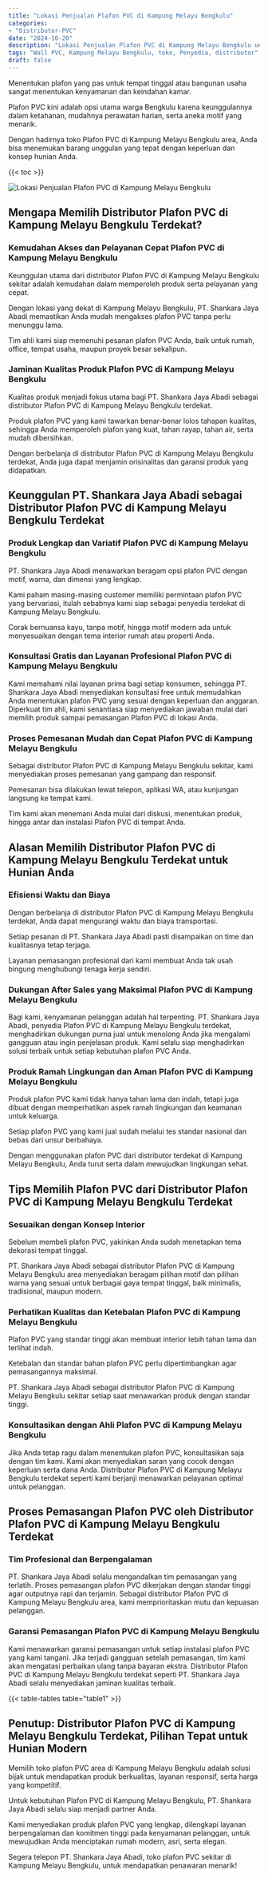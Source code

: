 ```yaml
---
title: "Lokasi Penjualan Plafon PVC di Kampung Melayu Bengkulu"
categories: 
- "Distributor-PVC"
date: "2024-10-20"
description: "Lokasi Penjualan Plafon PVC di Kampung Melayu Bengkulu untuk rumah, perkantoran, serta ritel. Material terbaik, variasi motif, variasi warna modern, beserta servis pemasangan oleh teknisi ahli serta garansi resmi!|Servis penjualan Plafon PVC di Kampung Melayu Bengkulu untuk kebutuhan hunian, perkantoran, maupun gerai, dengan produk terbaik dan penempatan oleh tenaga ahli ahli dan garansi resmi.|Pilihan Plafon PVC di Kampung Melayu Bengkulu yang terbukti bagi rumah, perkantoran, serta toko, bersama material terbaik dan pemasangan ditangani oleh tim ahli serta garansi resmi.|Penyediaan Plafon PVC di Kampung Melayu Bengkulu untuk rumah, kantor, serta ritel, dengan produk berkualitas dan pemasangan ditangani oleh tim profesional, lengkap dengan garansi resmi.}"
tags: "Wall PVC, Kampung Melayu Bengkulu, toko, Penyedia, distributor"
draft: false
---
```


Menentukan plafon yang pas untuk tempat tinggal atau bangunan usaha sangat menentukan kenyamanan dan keindahan kamar.

Plafon PVC kini adalah opsi utama warga Bengkulu karena keunggulannya dalam ketahanan, mudahnya perawatan harian, serta aneka motif yang menarik.

Dengan hadirnya toko Plafon PVC di Kampung Melayu Bengkulu area, Anda bisa menemukan barang unggulan yang tepat dengan keperluan dan konsep hunian Anda.

{{< toc >}}

![Lokasi Penjualan Plafon PVC di Kampung Melayu Bengkulu](/images/Distributor-PVC/Lokasi-Penjualan-Plafon-PVC-di-Kampung-Melayu-Bengkulu.png)


## Mengapa Memilih Distributor Plafon PVC di Kampung Melayu Bengkulu Terdekat?

### Kemudahan Akses dan Pelayanan Cepat Plafon PVC di Kampung Melayu Bengkulu

Keunggulan utama dari distributor Plafon PVC di Kampung Melayu Bengkulu sekitar adalah kemudahan dalam memperoleh produk serta pelayanan yang cepat.

Dengan lokasi yang dekat di Kampung Melayu Bengkulu, PT. Shankara Jaya Abadi memastikan Anda mudah mengakses plafon PVC tanpa perlu menunggu lama.

Tim ahli kami siap memenuhi pesanan plafon PVC Anda, baik untuk rumah, office, tempat usaha, maupun proyek besar sekalipun.

### Jaminan Kualitas Produk Plafon PVC di Kampung Melayu Bengkulu

Kualitas produk menjadi fokus utama bagi PT. Shankara Jaya Abadi sebagai distributor Plafon PVC di Kampung Melayu Bengkulu terdekat.

Produk plafon PVC yang kami tawarkan benar-benar lolos tahapan kualitas, sehingga Anda memperoleh plafon yang kuat, tahan rayap, tahan air, serta mudah dibersihkan.

Dengan berbelanja di distributor Plafon PVC di Kampung Melayu Bengkulu terdekat, Anda juga dapat menjamin orisinalitas dan garansi produk yang didapatkan.

## Keunggulan PT. Shankara Jaya Abadi sebagai Distributor Plafon PVC di Kampung Melayu Bengkulu Terdekat

### Produk Lengkap dan Variatif Plafon PVC di Kampung Melayu Bengkulu

PT. Shankara Jaya Abadi menawarkan beragam opsi plafon PVC dengan motif, warna, dan dimensi yang lengkap.

Kami paham masing-masing customer memiliki permintaan plafon PVC yang bervariasi, itulah sebabnya kami siap sebagai penyedia terdekat di Kampung Melayu Bengkulu.

Corak bernuansa kayu, tanpa motif, hingga motif modern ada untuk menyesuaikan dengan tema interior rumah atau properti Anda.

### Konsultasi Gratis dan Layanan Profesional Plafon PVC di Kampung Melayu Bengkulu

Kami memahami nilai layanan prima bagi setiap konsumen, sehingga PT. Shankara Jaya Abadi menyediakan konsultasi free untuk memudahkan Anda menentukan plafon PVC yang sesuai dengan keperluan dan anggaran. Diperkuat tim ahli, kami senantiasa siap menyediakan jawaban mulai dari memilih produk sampai pemasangan Plafon PVC di lokasi Anda.

### Proses Pemesanan Mudah dan Cepat Plafon PVC di Kampung Melayu Bengkulu

Sebagai distributor Plafon PVC di Kampung Melayu Bengkulu sekitar, kami menyediakan proses pemesanan yang gampang dan responsif.

Pemesanan bisa dilakukan lewat telepon, aplikasi WA, atau kunjungan langsung ke tempat kami.

Tim kami akan menemani Anda mulai dari diskusi, menentukan produk, hingga antar dan instalasi Plafon PVC di tempat Anda.

## Alasan Memilih Distributor Plafon PVC di Kampung Melayu Bengkulu Terdekat untuk Hunian Anda

### Efisiensi Waktu dan Biaya

Dengan berbelanja di distributor Plafon PVC di Kampung Melayu Bengkulu terdekat, Anda dapat mengurangi waktu dan biaya transportasi.

Setiap pesanan di PT. Shankara Jaya Abadi pasti disampaikan on time dan kualitasnya tetap terjaga.

Layanan pemasangan profesional dari kami membuat Anda tak usah bingung menghubungi tenaga kerja sendiri.

### Dukungan After Sales yang Maksimal Plafon PVC di Kampung Melayu Bengkulu

Bagi kami, kenyamanan pelanggan adalah hal terpenting. PT. Shankara Jaya Abadi, penyedia Plafon PVC di Kampung Melayu Bengkulu terdekat, menghadirkan dukungan purna jual untuk menolong Anda jika mengalami gangguan atau ingin penjelasan produk. Kami selalu siap menghadirkan solusi terbaik untuk setiap kebutuhan plafon PVC Anda.

### Produk Ramah Lingkungan dan Aman Plafon PVC di Kampung Melayu Bengkulu

Produk plafon PVC kami tidak hanya tahan lama dan indah, tetapi juga dibuat dengan memperhatikan aspek ramah lingkungan dan keamanan untuk keluarga.

Setiap plafon PVC yang kami jual sudah melalui tes standar nasional dan bebas dari unsur berbahaya.

Dengan menggunakan plafon PVC dari distributor terdekat di Kampung Melayu Bengkulu, Anda turut serta dalam mewujudkan lingkungan sehat.

## Tips Memilih Plafon PVC dari Distributor Plafon PVC di Kampung Melayu Bengkulu Terdekat

### Sesuaikan dengan Konsep Interior

Sebelum membeli plafon PVC, yakinkan Anda sudah menetapkan tema dekorasi tempat tinggal.

PT. Shankara Jaya Abadi sebagai distributor Plafon PVC di Kampung Melayu Bengkulu area menyediakan beragam pilihan motif dan pilihan warna yang sesuai untuk berbagai gaya tempat tinggal, baik minimalis, tradisional, maupun modern.

### Perhatikan Kualitas dan Ketebalan Plafon PVC di Kampung Melayu Bengkulu

Plafon PVC yang standar tinggi akan membuat interior lebih tahan lama dan terlihat indah.

Ketebalan dan standar bahan plafon PVC perlu dipertimbangkan agar pemasangannya maksimal.

PT. Shankara Jaya Abadi sebagai distributor Plafon PVC di Kampung Melayu Bengkulu sekitar setiap saat menawarkan produk dengan standar tinggi.

### Konsultasikan dengan Ahli Plafon PVC di Kampung Melayu Bengkulu

Jika Anda tetap ragu dalam menentukan plafon PVC, konsultasikan saja dengan tim kami. Kami akan menyediakan saran yang cocok dengan keperluan serta dana Anda. Distributor Plafon PVC di Kampung Melayu Bengkulu terdekat seperti kami berjanji menawarkan pelayanan optimal untuk pelanggan.

## Proses Pemasangan Plafon PVC oleh Distributor Plafon PVC di Kampung Melayu Bengkulu Terdekat

### Tim Profesional dan Berpengalaman

PT. Shankara Jaya Abadi selalu mengandalkan tim pemasangan yang terlatih. Proses pemasangan plafon PVC dikerjakan dengan standar tinggi agar outputnya rapi dan terjamin. Sebagai distributor Plafon PVC di Kampung Melayu Bengkulu area, kami memprioritaskan mutu dan kepuasan pelanggan.

### Garansi Pemasangan Plafon PVC di Kampung Melayu Bengkulu

Kami menawarkan garansi pemasangan untuk setiap instalasi plafon PVC yang kami tangani. Jika terjadi gangguan setelah pemasangan, tim kami akan mengatasi perbaikan ulang tanpa bayaran ekstra. Distributor Plafon PVC di Kampung Melayu Bengkulu terdekat seperti PT. Shankara Jaya Abadi selalu menyediakan jaminan kualitas terbaik.

{{< table-tables table="table1" >}}

## Penutup: Distributor Plafon PVC di Kampung Melayu Bengkulu Terdekat, Pilihan Tepat untuk Hunian Modern

Memilih toko plafon PVC area di Kampung Melayu Bengkulu adalah solusi bijak untuk mendapatkan produk berkualitas, layanan responsif, serta harga yang kompetitif.

Untuk kebutuhan Plafon PVC di Kampung Melayu Bengkulu, PT. Shankara Jaya Abadi selalu siap menjadi partner Anda.

Kami menyediakan produk plafon PVC yang lengkap, dilengkapi layanan berpengalaman dan komitmen tinggi pada kenyamanan pelanggan, untuk mewujudkan Anda menciptakan rumah modern, asri, serta elegan.

Segera telepon PT. Shankara Jaya Abadi, toko plafon PVC sekitar di Kampung Melayu Bengkulu, untuk mendapatkan penawaran menarik!